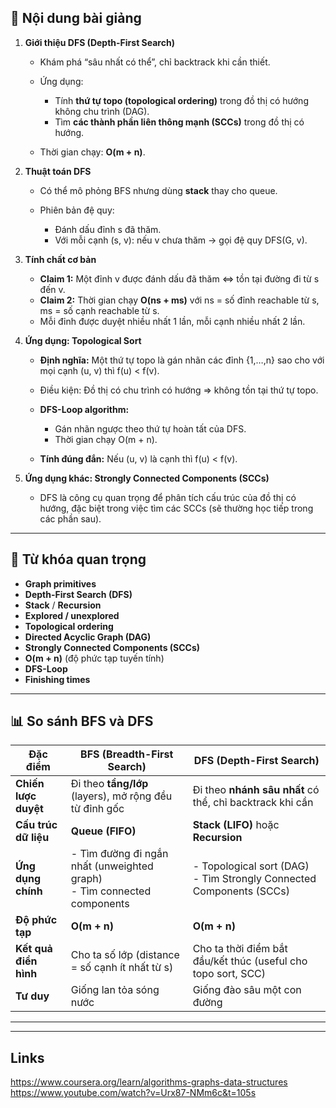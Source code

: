 

## 📘 Nội dung bài giảng

1. **Giới thiệu DFS (Depth-First Search)**

   * Khám phá “sâu nhất có thể”, chỉ backtrack khi cần thiết.
   * Ứng dụng:

     * Tính **thứ tự topo (topological ordering)** trong đồ thị có hướng không chu trình (DAG).
     * Tìm **các thành phần liên thông mạnh (SCCs)** trong đồ thị có hướng.
   * Thời gian chạy: **O(m + n)**.

2. **Thuật toán DFS**

   * Có thể mô phỏng BFS nhưng dùng **stack** thay cho queue.
   * Phiên bản đệ quy:

     * Đánh dấu đỉnh s đã thăm.
     * Với mỗi cạnh (s, v): nếu v chưa thăm → gọi đệ quy DFS(G, v).

3. **Tính chất cơ bản**

   * **Claim 1:** Một đỉnh v được đánh dấu đã thăm ⇔ tồn tại đường đi từ s đến v.
   * **Claim 2:** Thời gian chạy **O(ns + ms)** với ns = số đỉnh reachable từ s, ms = số cạnh reachable từ s.
   * Mỗi đỉnh được duyệt nhiều nhất 1 lần, mỗi cạnh nhiều nhất 2 lần.

4. **Ứng dụng: Topological Sort**

   * **Định nghĩa:** Một thứ tự topo là gán nhãn các đỉnh {1,…,n} sao cho với mọi cạnh (u, v) thì f(u) < f(v).
   * Điều kiện: Đồ thị có chu trình có hướng ⇒ không tồn tại thứ tự topo.
   * **DFS-Loop algorithm:**

     * Gán nhãn ngược theo thứ tự hoàn tất của DFS.
     * Thời gian chạy O(m + n).
   * **Tính đúng đắn:** Nếu (u, v) là cạnh thì f(u) < f(v).

5. **Ứng dụng khác: Strongly Connected Components (SCCs)**

   * DFS là công cụ quan trọng để phân tích cấu trúc của đồ thị có hướng, đặc biệt trong việc tìm các SCCs (sẽ thường học tiếp trong các phần sau).

---

## 🔑 Từ khóa quan trọng

* **Graph primitives**
* **Depth-First Search (DFS)**
* **Stack** / **Recursion**
* **Explored / unexplored**
* **Topological ordering**
* **Directed Acyclic Graph (DAG)**
* **Strongly Connected Components (SCCs)**
* **O(m + n)** (độ phức tạp tuyến tính)
* **DFS-Loop**
* **Finishing times**

---

## 📊 So sánh BFS và DFS

| Đặc điểm              | **BFS (Breadth-First Search)**                                            | **DFS (Depth-First Search)**                                           |
| --------------------- | ------------------------------------------------------------------------- | ---------------------------------------------------------------------- |
| **Chiến lược duyệt**  | Đi theo **tầng/lớp** (layers), mở rộng đều từ đỉnh gốc                    | Đi theo **nhánh sâu nhất** có thể, chỉ backtrack khi cần               |
| **Cấu trúc dữ liệu**  | **Queue (FIFO)**                                                          | **Stack (LIFO)** hoặc **Recursion**                                    |
| **Ứng dụng chính**    | - Tìm đường đi ngắn nhất (unweighted graph)<br>- Tìm connected components | - Topological sort (DAG)<br>- Tìm Strongly Connected Components (SCCs) |
| **Độ phức tạp**       | **O(m + n)**                                                              | **O(m + n)**                                                           |
| **Kết quả điển hình** | Cho ta số lớp (distance = số cạnh ít nhất từ s)                           | Cho ta thời điểm bắt đầu/kết thúc (useful cho topo sort, SCC)          |
| **Tư duy**            | Giống lan tỏa sóng nước                                                   | Giống đào sâu một con đường                                            |

---
---

## Links

https://www.coursera.org/learn/algorithms-graphs-data-structures
https://www.youtube.com/watch?v=Urx87-NMm6c&t=105s